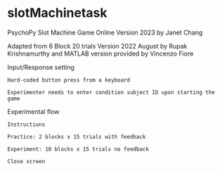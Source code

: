 # slotMachinetask

PsychoPy Slot Machine Game Online Version 2023 by Janet Chang

Adapted from 6 Block 20 trials Version 2022 August by Rupak Krishnamurthy and MATLAB version provided by Vincenzo Fiore

Input/Response setting 

    Hard-coded button press from a keyboard 

    Experimenter needs to enter condition subject ID upon starting the game 

Experimental flow 

    Instructions 

    Practice: 2 blocks x 15 trials with feedback 

    Experiment: 10 blocks x 15 trials no feedback

    Close screen  
